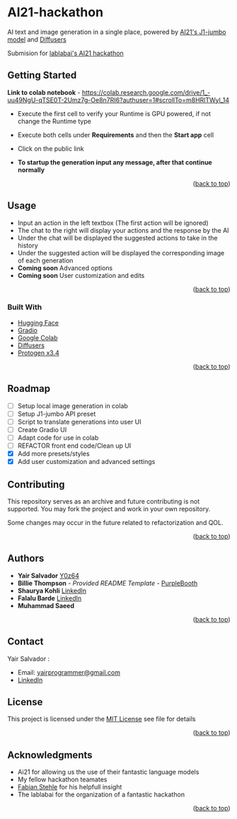 <a name="readme-top"></a>

# AI21-hackathon

AI text and image generation in a single place, powered by [AI21's J1-jumbo model](https://www.ai21.com/) and [Diffusers](https://github.com/huggingface/diffusers)

Submision for [lablabai's AI21 hackathon](https://lablab.ai/event/ai21-labs-hackathon)

## Getting Started

**Link to colab notebook** - https://colab.research.google.com/drive/1_-uu49NgU-qTSE0T-2Umz7g-Oe8n7RI6?authuser=1#scrollTo=m8HRlTWyl_14

* Execute the first cell to verify your Runtime is GPU powered, if not change the Runtime type
* Execute both cells under **Requirements** and then the **Start app** cell
* Click on the public link

* **To startup the generation input any message, after that continue normally**

<p align="right">(<a href="#readme-top">back to top</a>)</p>

## Usage
* Input an action in the left textbox (The first action will be ignored)
* The chat to the right will display your actions and the response by the AI
* Under the chat will be displayed the suggested actions to take in the history
* Under the suggested action will be displayed the corresponding image of each generation
* **Coming soon** Advanced options
* **Coming soon** User customization and edits

<p align="right">(<a href="#readme-top">back to top</a>)</p>

### Built With
* [Hugging Face](https://huggingface.co/)
* [Gradio](https://gradio.app/)
* [Google Colab](https://colab.research.google.com/drive/1i6fZHgd1jyMq9Byww1exjgGURaEHtRsR?usp=sharing)
* [Diffusers](https://github.com/huggingface/diffusers)
* [Protogen x3.4](https://civitai.com/models/3666/protogen-x34-photorealism-official-release)

<p align="right">(<a href="#readme-top">back to top</a>)</p>

## Roadmap
- [ ] Setup local image generation in colab
- [ ] Setup J1-jumbo API preset
- [ ] Script to translate generations into user UI
- [ ] Create Gradio UI
- [ ] Adapt code for use in colab
- [ ] REFACTOR front end code/Clean up UI
- [x] Add more presets/styles
- [x] Add user customization and advanced settings 

## Contributing

This repository serves as an archive and future contributing is not supported.
You may fork the project and work in your own repository.

Some changes may occur in the future related to refactorization and QOL.

<p align="right">(<a href="#readme-top">back to top</a>)</p>

## Authors
  - **Yair Salvador**
    [Y0z64](https://github.com/Y0z64)
  - **Billie Thompson** - *Provided README Template* -
    [PurpleBooth](https://github.com/PurpleBooth)
  - **Shaurya Kohli**
    [LinkedIn](www.linkedin.com/in/shaurya-kohli)
  - **Falalu Barde**
    [LinkedIn](https://www.linkedin.com/in/falalu-barde)
  - **Muhammad Saeed**

<p align="right">(<a href="#readme-top">back to top</a>)</p>

## Contact
Yair Salvador <Y0z64>:
 - Email: yairprogrammer@gmail.com
 - [LinkedIn](https://www.linkedin.com/in/yairprogrammer/)

## License

This project is licensed under the [MIT License](LICENSE.md)
see file for details

<p align="right">(<a href="#readme-top">back to top</a>)</p>

## Acknowledgments

  - Ai21 for allowing us the use of their fantastic language models
  - My fellow hackathon teamates
  - [Fabian Stehle](https://github.com/ezzcodeezzlife) for his helpfull insight
  - The lablabai for the organization of a fantastic hackathon
<p align="right">(<a href="#readme-top">back to top</a>)</p>
